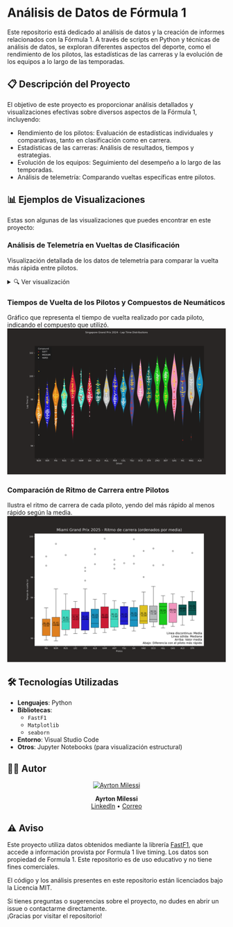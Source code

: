 # Análisis de Datos de Fórmula 1
Este repositorio está dedicado al análisis de datos y la creación de informes relacionados con la Fórmula 1. A través de scripts en Python y técnicas de análisis de datos, se exploran diferentes aspectos del deporte, como el rendimiento de los pilotos, las estadísticas de las carreras y la evolución de los equipos a lo largo de las temporadas.

## 📋 Descripción del Proyecto
El objetivo de este proyecto es proporcionar análisis detallados y visualizaciones efectivas sobre diversos aspectos de la Fórmula 1, incluyendo:

* Rendimiento de los pilotos: Evaluación de estadísticas individuales y comparativas, tanto en clasificación como en carrera.
* Estadísticas de las carreras: Análisis de resultados, tiempos y estrategias.
* Evolución de los equipos: Seguimiento del desempeño a lo largo de las temporadas.
* Análisis de telemetría: Comparando vueltas específicas entre pilotos.

## 📊 Ejemplos de Visualizaciones
Estas son algunas de las visualizaciones que puedes encontrar en este proyecto:

### Análisis de Telemetría en Vueltas de Clasificación
Visualización detallada de los datos de telemetría para comparar la vuelta más rápida entre pilotos.

<details>
<summary>🔍 Ver visualización</summary>

![Análisis de Telemetría](Temporada%202025/07_IMOLA/graphics/qualy/PIA_VER_telemetria.png)

</details>

### Tiempos de Vuelta de los Pilotos y Compuestos de Neumáticos
Gráfico que representa el tiempo de vuelta realizado por cada piloto, indicando el compuesto que utilizó.
![Tiempos de Vuelta](Temporada%202024/18_SINGAPORE/graphics/race/Lap_time_distribution_drivers.png)

### Comparación de Ritmo de Carrera entre Pilotos
Ilustra el ritmo de carrera de cada piloto, yendo del más rápido al menos rápido según la media.
![Ritmo de Carrera](Temporada%202025/06_MIAMI/graphics/race/ritmo_carrera_ordenados_media.png)

## 🛠️ Tecnologías Utilizadas
- **Lenguajes**: Python
- **Bibliotecas**:
    - `FastF1`
    - `Matplotlib`
    - `seaborn`
- **Entorno**: Visual Studio Code
- **Otros**: Jupyter Notebooks (para visualización estructural)

## 👨‍💻 Autor
<p align="center">
  <a href="https://www.linkedin.com/in/ayrton-milessi-90ab91327/">
    <img src="https://avatars.githubusercontent.com/u/141248568?s=100" width="100" alt="Ayrton Milessi"/>
  </a>
</p>
<p align="center">
  <strong>Ayrton Milessi</strong>  
  <br>
  <a href="https://www.linkedin.com/in/ayrton-milessi-90ab91327/">LinkedIn</a> • <a href="mailto:ayrton4210@gmail.com">Correo</a>
</p>

## ⚠️ Aviso
Este proyecto utiliza datos obtenidos mediante la librería [FastF1](https://github.com/theOehrly/Fast-F1), que accede a información provista por Formula 1 live timing. Los datos son propiedad de Formula 1. Este repositorio es de uso educativo y no tiene fines comerciales.

El código y los análisis presentes en este repositorio están licenciados bajo la Licencia MIT.

Si tienes preguntas o sugerencias sobre el proyecto, no dudes en abrir un issue o contactarme directamente.  
¡Gracias por visitar el repositorio!
